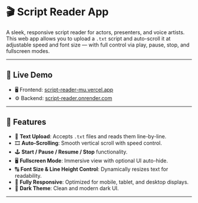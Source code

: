 # 🎬 Script Reader App

A sleek, responsive script reader for actors, presenters, and voice artists. This web app allows you to upload a `.txt` script and auto-scroll it at adjustable speed and font size — with full control via play, pause, stop, and fullscreen modes.

---

## 🔗 Live Demo

- 🖥 Frontend: [script-reader-mu.vercel.app](https://script-reader-mu.vercel.app/)
- ⚙️ Backend: [script-reader.onrender.com](https://script-reader.onrender.com/)

---

## 🚀 Features

- 📄 **Text Upload**: Accepts `.txt` files and reads them line-by-line.
- 🎞 **Auto-Scrolling**: Smooth vertical scroll with speed control.
- 🕹 **Start / Pause / Resume / Stop** functionality.
- 🖥 **Fullscreen Mode**: Immersive view with optional UI auto-hide.
- 🔠 **Font Size & Line Height Control**: Dynamically resizes text for readability.
- 📱 **Fully Responsive**: Optimized for mobile, tablet, and desktop displays.
- 🌙 **Dark Theme**: Clean and modern dark UI.

---
